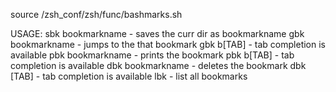 source /zsh_conf/zsh/func/bashmarks.sh

USAGE: 
sbk bookmarkname - saves the curr dir as bookmarkname
gbk bookmarkname - jumps to the that bookmark
gbk b[TAB] - tab completion is available
pbk bookmarkname - prints the bookmark
pbk b[TAB] - tab completion is available
dbk bookmarkname - deletes the bookmark
dbk [TAB] - tab completion is available
lbk - list all bookmarks
